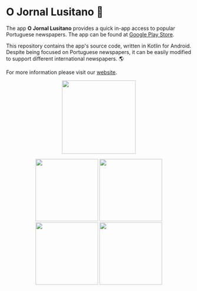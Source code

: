 # O Jornal Lusitano 📰
The app **O Jornal Lusitano** provides a quick in-app access to popular Portuguese newspapers. The app can be found at [Google Play Store](https://play.google.com/store/apps/details?id=com.pexers.ojornallusitano).

This repository contains the app's source code, written in Kotlin for Android. Despite being focused on Portuguese newspapers, it can be easily modified to support different international newspapers. 🌎

For more information please visit our [website](https://sites.google.com/view/o-jornal-lusitano/home).

<p align="center">
  <img src="https://user-images.githubusercontent.com/47757441/203153550-81e7903e-5633-4df6-9dcb-20bc0c8e973d.png" width="200">
</p>
<p align="center">
  <img src="https://user-images.githubusercontent.com/47757441/203153660-dfe3edd0-6dad-4d12-9697-19fe11339eed.jpg" width="170">
  <img src="https://user-images.githubusercontent.com/47757441/203153847-b5e1b650-0ec1-4fa1-97f1-f1ab74be4d4f.jpg" width="170">
  <img src="https://user-images.githubusercontent.com/47757441/203153706-a0bcb242-0435-400d-9246-6733b17b09bb.jpg" width="170">
  <img src="https://user-images.githubusercontent.com/47757441/203153724-a95ad5cd-fea5-47c3-876b-beb59f09eb1d.jpg" width="170">
</p>
